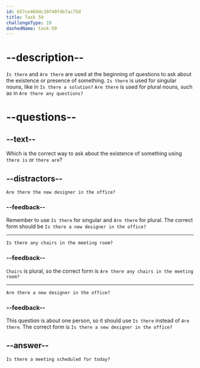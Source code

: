 ```yaml
---
id: 657ce469dc28f40f4b7ac75d
title: Task 59
challengeType: 19
dashedName: task-59
---
```


# --description--

`Is there` and `Are there` are used at the beginning of questions to ask about the existence or presence of something. 
`Is there` is used for singular nouns, like in `Is there a solution?` `Are there` is used for plural nouns, such as in `Are there any questions?` 

# --questions--

## --text--

Which is the correct way to ask about the existence of something using `there is` or `there are`?

## --distractors--

`Are there the new designer in the office?`

### --feedback--

Remember to use `Is there` for singular and `Are there` for plural. The correct form should be `Is there a new designer in the office?`

---

`Is there any chairs in the meeting room?`

### --feedback--

`Chairs` is plural, so the correct form is `Are there any chairs in the meeting room?`

---

`Are there a new designer in the office?`

### --feedback--

This question is about one person, so it should use `Is there` instead of `Are there`. The correct form is `Is there a new designer in the office?`

## --answer--

`Is there a meeting scheduled for today?`

